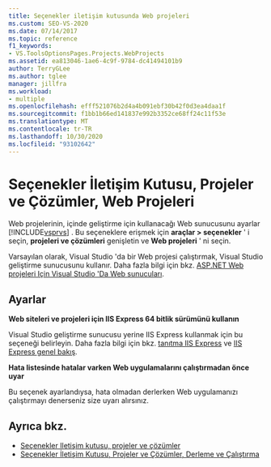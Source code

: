 ```yaml
---
title: Seçenekler iletişim kutusunda Web projeleri
ms.custom: SEO-VS-2020
ms.date: 07/14/2017
ms.topic: reference
f1_keywords:
- VS.ToolsOptionsPages.Projects.WebProjects
ms.assetid: ea813046-1ae6-4c9f-9784-dc41494101b9
author: TerryGLee
ms.author: tglee
manager: jillfra
ms.workload:
- multiple
ms.openlocfilehash: efff521076b2d4a4b091ebf30b42f0d3ea4daa1f
ms.sourcegitcommit: f1bb1b66ed141837e992b3352ce68ff24c11f53e
ms.translationtype: MT
ms.contentlocale: tr-TR
ms.lasthandoff: 10/30/2020
ms.locfileid: "93102642"
---
```

# <a name="options-dialog-box-projects-and-solutions-web-projects"></a>Seçenekler İletişim Kutusu, Projeler ve Çözümler, Web Projeleri

Web projelerinin, içinde geliştirme için kullanacağı Web sunucusunu ayarlar [!INCLUDE[vsprvs](../../code-quality/includes/vsprvs_md.md)] . Bu seçeneklere erişmek için **araçlar > seçenekler** ' i seçin, **projeleri ve çözümleri** genişletin ve **Web projeleri** ' ni seçin.

Varsayılan olarak, Visual Studio 'da bir Web projesi çalıştırmak, Visual Studio geliştirme sunucusunu kullanır. Daha fazla bilgi için bkz. [ASP.NET Web projeleri Için Visual Studio 'Da Web sunucuları](/previous-versions/aspnet/58wxa9w5\(v\=vs.120\)).

## <a name="settings"></a>Ayarlar

**Web siteleri ve projeleri için IIS Express 64 bitlik sürümünü kullanın**

Visual Studio geliştirme sunucusu yerine IIS Express kullanmak için bu seçeneği belirleyin. Daha fazla bilgi için bkz. [tanıtma IIS Express](https://weblogs.asp.net/scottgu/introducing-iis-express) ve [IIS Express genel bakış](/iis/extensions/introduction-to-iis-express/iis-express-overview).

**Hata listesinde hatalar varken Web uygulamalarını çalıştırmadan önce uyar**

Bu seçenek ayarlandıysa, hata olmadan derlerken Web uygulamanızı çalıştırmayı denerseniz size uyarı alırsınız.

## <a name="see-also"></a>Ayrıca bkz.

- [Seçenekler Iletişim kutusu, projeler ve çözümler](projects-and-solutions-options-dialog-box.md)
- [Seçenekler İletişim Kutusu, Projeler ve Çözümler, Derleme ve Çalıştırma](options-dialog-box-projects-and-solutions-web-projects.md)
